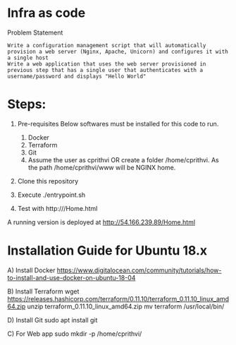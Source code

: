 # Infra as code

Problem Statement


    Write a configuration management script that will automatically provision a web server (Nginx, Apache, Unicorn) and configures it with a single host
    Write a web application that uses the web server provisioned in previous step that has a single user that authenticates with a username/password and displays "Hello World" 

# Steps:
1. Pre-requisites
Below softwares must be installed for this code to run.
    1. Docker
    2. Terraform
    3. Git
    4. Assume the user as cprithvi OR create a folder /home/cprithvi. As the path /home/cprithvi/www will be NGINX home.

2. Clone this repository 
3. Execute ./entrypoint.sh
4. Test with http://<server IP>/Home.html
  
A running version is deployed at http://54.166.239.89/Home.html
  
# Installation Guide for Ubuntu 18.x

A) Install Docker
https://www.digitalocean.com/community/tutorials/how-to-install-and-use-docker-on-ubuntu-18-04

B) Install Terraform
        wget https://releases.hashicorp.com/terraform/0.11.10/terraform_0.11.10_linux_amd64.zip
        unzip terraform_0.11.10_linux_amd64.zip
        mv terraform /usr/local/bin/

D) Install Git
        sudo apt install git

C) For Web app 
        sudo mkdir -p /home/cprithvi/
